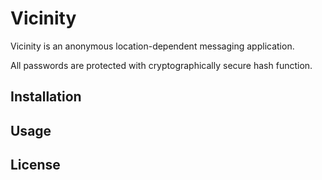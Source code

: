 # Vicinity

Vicinity is an anonymous location-dependent messaging application.

All passwords are protected with cryptographically secure hash function. 

## Installation

## Usage



## License





